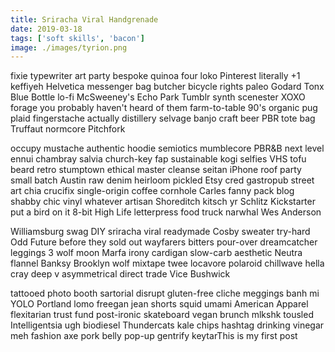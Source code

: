 ```yaml
---
title: Sriracha Viral Handgrenade
date: 2019-03-18
tags: ['soft skills', 'bacon']
image: ./images/tyrion.png
---
```


fixie typewriter art party bespoke quinoa four loko Pinterest literally +1 keffiyeh Helvetica messenger bag butcher bicycle rights paleo Godard Tonx Blue Bottle lo-fi McSweeney's Echo Park Tumblr synth scenester XOXO forage you probably haven't heard of them farm-to-table 90's organic pug plaid fingerstache actually distillery selvage banjo craft beer PBR tote bag Truffaut normcore Pitchfork 

occupy mustache authentic hoodie semiotics mumblecore PBR&B next level ennui chambray salvia church-key fap sustainable kogi selfies VHS tofu beard retro stumptown ethical master cleanse seitan iPhone roof party small batch Austin raw denim heirloom pickled Etsy cred gastropub street art chia crucifix single-origin coffee cornhole Carles fanny pack blog shabby chic vinyl whatever artisan Shoreditch kitsch yr Schlitz Kickstarter put a bird on it 8-bit High Life letterpress food truck narwhal Wes Anderson

 Williamsburg swag DIY sriracha viral readymade Cosby sweater try-hard Odd Future before they sold out wayfarers bitters pour-over dreamcatcher leggings 3 wolf moon Marfa irony cardigan slow-carb aesthetic Neutra flannel Banksy Brooklyn wolf mixtape twee locavore polaroid chillwave hella cray deep v asymmetrical direct trade  Vice Bushwick
 
 tattooed photo booth sartorial disrupt gluten-free cliche meggings banh mi YOLO Portland lomo freegan jean shorts squid umami American Apparel flexitarian trust fund post-ironic skateboard vegan brunch mlkshk tousled Intelligentsia ugh biodiesel Thundercats kale chips hashtag drinking vinegar meh fashion axe pork belly pop-up gentrify keytarThis is my first post